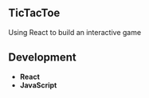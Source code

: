 ## TicTacToe

Using React to build an interactive game

## Development

* **React** <br>
* **JavaScript** <br>
